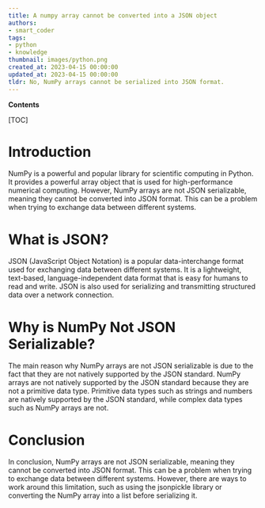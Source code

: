 ```yaml
---
title: A numpy array cannot be converted into a JSON object
authors:
- smart_coder
tags:
- python
- knowledge
thumbnail: images/python.png
created_at: 2023-04-15 00:00:00
updated_at: 2023-04-15 00:00:00
tldr: No, NumPy arrays cannot be serialized into JSON format.
---
```


**Contents**

[TOC]

# Introduction

NumPy is a powerful and popular library for scientific computing in Python. It provides a powerful array object that is used for high-performance numerical computing. However, NumPy arrays are not JSON serializable, meaning they cannot be converted into JSON format. This can be a problem when trying to exchange data between different systems.

# What is JSON?

JSON (JavaScript Object Notation) is a popular data-interchange format used for exchanging data between different systems. It is a lightweight, text-based, language-independent data format that is easy for humans to read and write. JSON is also used for serializing and transmitting structured data over a network connection.

# Why is NumPy Not JSON Serializable?

The main reason why NumPy arrays are not JSON serializable is due to the fact that they are not natively supported by the JSON standard. NumPy arrays are not natively supported by the JSON standard because they are not a primitive data type. Primitive data types such as strings and numbers are natively supported by the JSON standard, while complex data types such as NumPy arrays are not.

# Conclusion

In conclusion, NumPy arrays are not JSON serializable, meaning they cannot be converted into JSON format. This can be a problem when trying to exchange data between different systems. However, there are ways to work around this limitation, such as using the jsonpickle library or converting the NumPy array into a list before serializing it.
